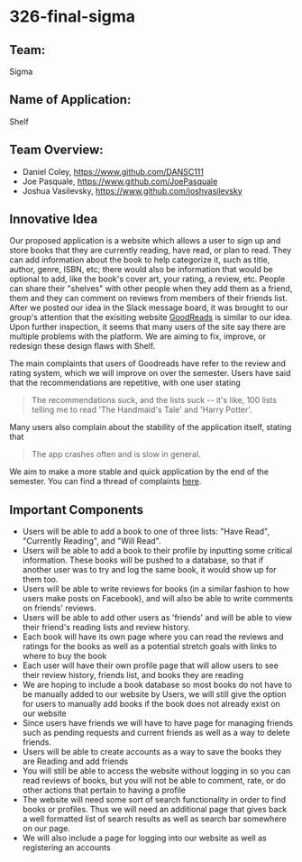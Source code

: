 # 326-final-sigma

## Team:
Sigma

## Name of Application:
Shelf

## Team Overview:
- Daniel Coley, https://www.github.com/DANSC111
- Joe Pasquale, https://www.github.com/JoePasquale
- Joshua Vasilevsky, https://www.github.com/joshvasilevsky

## Innovative Idea
Our proposed application is a website which allows a user to sign up and store books that they are currently reading, have read, or plan to read. They can add information about the book to help categorize it, such as title, author, genre, ISBN, etc; there would also be information that would be optional to add, like the book's cover art, your rating, a review, etc. People can share their "shelves" with other people when they add them as a friend, them and they can comment on reviews from members of their friends list.  After we posted our idea in the Slack message board, it was brought to our group's attention that the exisiting website [GoodReads](https://www.goodreads.com) is similar to our idea. Upon further inspection, it seems that many users of the site say there are multiple problems with the platform. We are aiming to fix, improve, or redesign these design flaws with Shelf.

The main complaints that users of Goodreads have refer to the review and rating system, which we will improve on over the semester. Users have said that the recommendations are repetitive, with one user stating
> The recommendations suck, and the lists suck -- it's like, 100 lists telling me to read 'The Handmaid's Tale' and 'Harry Potter'.

Many users also complain about the stability of the application itself, stating that
> The app crashes often and is slow in general.

We aim to make a more stable and quick application by the end of the semester. You can find a thread of complaints [here](https://news.ycombinator.com/item?id=20904549).

## Important Components
- Users will be able to add a book to one of three lists: "Have Read", "Currently Reading", and "Will Read".
- Users will be able to add a book to their profile by inputting some critical information. These books will be pushed to a database, so that if another user was to try and log the same book, it would show up for them too.
- Users will be able to write reviews for books (in a similar fashion to how users make posts on Facebook), and will also be able to write comments on friends' reviews.
- Users will be able to add other users as 'friends' and will be able to view their friend's reading lists and review history.
- Each book will have its own page where you can read the reviews and ratings for the books as well as a potential stretch goals with links to where to buy the book
- Each user will have their own profile page that will allow users to see their review history, friends list, and books they are reading
- We are hoping to include a book database so most books do not have to be manually added to our website by Users, we will still give the option for users to manually add books if the book does not already exist on our website
- Since users have friends we will have to have page for managing friends such as pending requests and current friends as well as a way to delete friends.
- Users will be able to create accounts as a way to save the books they are Reading and add friends
- You will still be able to access the website without logging in so you can read reviews of books, but you will not be able to comment, rate, or do other actions that pertain to having a profile
- The website will need some sort of search functionality in order to find books or profiles. Thus we will need an additional page that gives back a well formatted list of search results as well as search bar somewhere on our page.
- We will also include a page for logging into our website as well as registering an accounts
